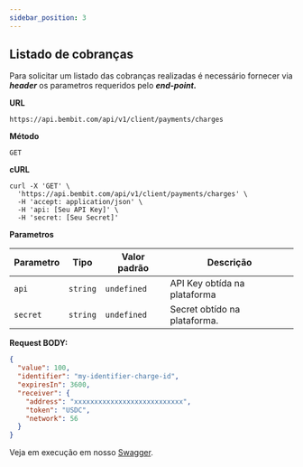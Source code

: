 ```yaml
---
sidebar_position: 3
---
```

## Listado de cobranças

Para solicitar um listado das cobranças realizadas é necessário fornecer via ***header*** os parametros requeridos pelo ***end-point.***

**URL**
```
https://api.bembit.com/api/v1/client/payments/charges
``` 

**Método**

```
GET
```

**cURL**

```cURL
curl -X 'GET' \
  'https://api.bembit.com/api/v1/client/payments/charges' \
  -H 'accept: application/json' \
  -H 'api: [Seu API Key]' \
  -H 'secret: [Seu Secret]'
```

**Parametros**

| Parametro | Tipo | Valor padrão | Descrição |
| --------- | ---- | ------------ | --------- |
| `api` | `string` | `undefined` | API Key obtída na plataforma |
| `secret` | `string` | `undefined` | Secret obtído na plataforma. |


**Request BODY:**

```JSON
{
  "value": 100,
  "identifier": "my-identifier-charge-id",
  "expiresIn": 3600,
  "receiver": {
    "address": "xxxxxxxxxxxxxxxxxxxxxxxxxxx",
    "token": "USDC",
    "network": 56
  }
}
```

Veja em execução em nosso [Swagger](https://api.bembit.com/api/v1/client/payments/charges).
